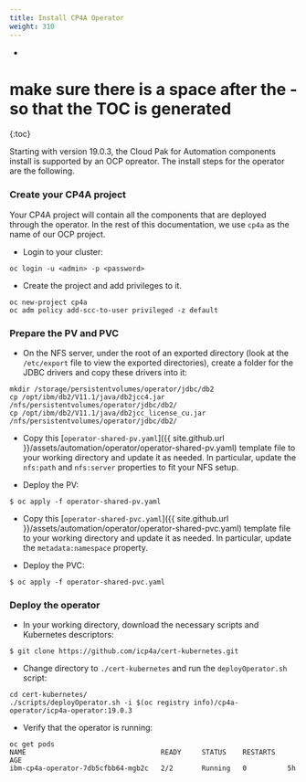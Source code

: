 ```yaml
---
title: Install CP4A Operator
weight: 310
---
```

- 
# make sure there is a space after the - so that the TOC is generated
{:toc}

Starting with version 19.0.3, the Cloud Pak for Automation components install is supported by an OCP opreator.
The install steps for the operator are the following.

### Create your CP4A project
Your CP4A project will contain all the components that are deployed through the operator.
In the rest of this documentation, we use `cp4a` as the name of our OCP project.

- Login to your cluster:
```
oc login -u <admin> -p <password>
```

- Create the project and add privileges to it. 
```
oc new-project cp4a
oc adm policy add-scc-to-user privileged -z default
```

### Prepare the PV and PVC

- On the NFS server, under the root of an exported directory (look at the `/etc/export` file to view the exported directories), create a folder for the JDBC drivers and copy these drivers into it:
```
mkdir /storage/persistentvolumes/operator/jdbc/db2
cp /opt/ibm/db2/V11.1/java/db2jcc4.jar /nfs/persistentvolumes/operator/jdbc/db2/
cp /opt/ibm/db2/V11.1/java/db2jcc_license_cu.jar /nfs/persistentvolumes/operator/jdbc/db2/
```

- Copy this [`operator-shared-pv.yaml`]({{ site.github.url }}/assets/automation/operator/operator-shared-pv.yaml) template file to your working directory and update it as needed. In particular, update the `nfs:path` and `nfs:server` properties to fit your NFS setup.

- Deploy the PV:
```
$ oc apply -f operator-shared-pv.yaml
```

- Copy this [`operator-shared-pvc.yaml`]({{ site.github.url }}/assets/automation/operator/operator-shared-pvc.yaml) template file to your working directory and update it as needed. In particular, update the `metadata:namespace` property.

- Deploy the PVC:
```
$ oc apply -f operator-shared-pvc.yaml
```

### Deploy the operator

- In your working directory, download the necessary scripts and Kubernetes descriptors:
```
$ git clone https://github.com/icp4a/cert-kubernetes.git
```

- Change directory to `./cert-kubernetes` and run the `deployOperator.sh` script:
```
cd cert-kubernetes/
./scripts/deployOperator.sh -i $(oc registry info)/cp4a-operator/icp4a-operator:19.0.3
```

- Verify that the operator is running:
```
oc get pods
NAME                                 READY     STATUS    RESTARTS   AGE
ibm-cp4a-operator-7db5cfbb64-mgb2c   2/2       Running   0          5h
```

